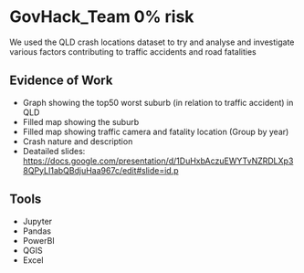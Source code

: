 # GovHack_Team 0% risk



We used the QLD crash locations dataset to try and analyse and investigate various factors contributing to traffic accidents and road fatalities

## Evidence of Work
* Graph showing the top50 worst suburb (in relation to traffic accident) in QLD
* Filled map showing the suburb 
* Filled map showing traffic camera and fatality location (Group by year)
* Crash nature and description
* Deatailed slides: https://docs.google.com/presentation/d/1DuHxbAczuEWYTvNZRDLXp38QPyLI1abQBdjuHaa967c/edit#slide=id.p
## Tools

* Jupyter
* Pandas
* PowerBI
* QGIS
* Excel

